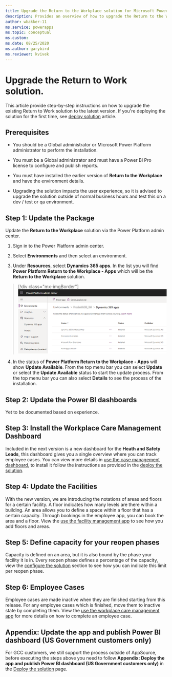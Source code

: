 ```yaml
---
title: Upgrade the Return to the Workplace solution for Microsoft Power Platform | Microsoft Docs
description: Provides an overview of how to upgrade the Return to the Workplace solution.
author: wbakker-11
ms.service: powerapps
ms.topic: conceptual
ms.custom: 
ms.date: 08/25/2020
ms.author: garybird
ms.reviewer: kvivek
---
```

# Upgrade the Return to Work solution.

This article provide step-by-step instructions on how to upgrade the existing Return to Work solution to the latest version. If you're deploying the solution for the first time, see [deploy solution](deploy.md) article.

## Prerequisites

- You should be a Global administrator or Microsoft Power Platform administrator to perform the installation.

- You must be a Global administrator and must have a Power BI Pro license to configure and publish reports.

- You must have installed the earlier version of **Return to the Workplace** and have the environment details. 

- Upgrading the solution impacts the user experience, so it is advised to upgrade the solution outside of normal business hours and test this on a dev / test or qa environment. 

## Step 1: Update the Package

Update the **Return to the Workplace** solution via the Power Platform admin center. 

  1. Sign in to the Power Platform admin center.

  2. Select **Environments** and then select an environment.

  3. Under **Resources**, select **Dynamics 365 apps**. In the list you will find **Power Platform Return to the Workplace - Apps** which will be the **Return to the Workplace** solution.

> [!div class="mx-imgBorder"]
> ![Welcome screen](media/app-management-environment-view.png "Applications within the Admin Center")

  4. In the status of **Power Platform Return to the Workplace - Apps** will show **Update Available**. From the top menu bar you can select **Update** or select the **Update Available** status to start the update process. From the top menu bar you can also select **Details** to see the process of the installation.

## Step 2: Update the Power BI dashboards

Yet to be documented based on experience.

## Step 3: Install the Workplace Care Management Dashboard

Included in the next version is a new dashboard for the **Heath and Safety Leads**, this dashboard gives you a single overview where you can track employee cases. You can view more details in [use the case management dashboard](dashboard-case-management.md), to install it follow the instructions as provided in the [deploy the solution](deploy.md#step-3-configure-and-publish-power-bi-dashboards).

## Step 4: Update the Facilities

With the new version, we are introducing the notations of areas and floors for a certain facility. A floor indicates how many levels are there within a building. An area allows you to define a space within a floor that has a certain capacity. Through bookings in the employee app, you can book the area and a floor. View the [use the facility management app](app-for-facility-managers.md#manage-and-monitor-facilities) to see how you add floors and areas.

## Step 5: Define capacity for your reopen phases

Capacity is defined on an area, but it is also bound by the phase your facility it is in. Every reopen phase defines a percentage of the capacity, view the [configure the solution](configure.md) section to see how you can indicate this limit per reopen phase.

## Step 6: Employee Cases

Employee cases are made inactive when they are finished starting from this release. For any employee cases which is finished, move them to inactive state by completing them. View the [use the workplace care management app](app-for-health-and-safety-lead.md#manage-employee-cases) for more details on how to complete an employee case.

## Appendix: Update the app and publish Power BI dashboard (US Government customers only)

For GCC customers, we still support the process outside of AppSource, before executing the steps above you need to follow **Appendix: Deploy the app and publish Power BI dashboard (US Government customers only)** in the [Deploy the solution](deploy.md) page.
